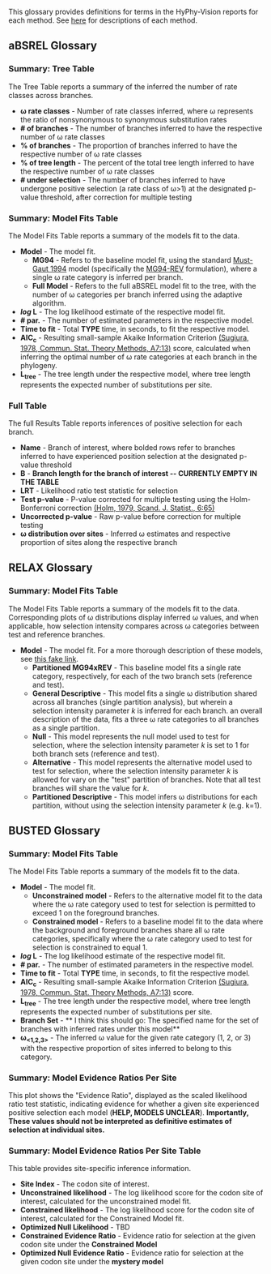 This glossary provides definitions for terms in the HyPhy-Vision reports for each method. See [here](./selection-methods) for descriptions of each method. 

## aBSREL Glossary

<!-- I think the following has been removed from vision
### Summary Statistics **\\\\ has this info since been removed?**
* **number of sequences** - the number of sequences present in the input file
* **number of variants** - the number of variants present in the input file
* **number of branches** - the number of branches in the phylogeny
--> 

### Summary: Tree Table
The Tree Table reports a summary of the inferred the number of rate classes across branches.

* **ω rate classes** - Number of rate classes inferred, where ω represents the ratio of nonsynonymous to synonymous substitution rates
* **\# of branches** - The number of branches inferred to have the respective number of ω rate classes 
* **% of branches** - The proportion of branches inferred to have the respective number of ω rate classes 
* **% of tree length** - The percent of the total tree length inferred to have the respective number of ω rate classes 
* **\# under selection** - The number of branches inferred to have undergone positive selection (a rate class of ω>1) at the designated p-value threshold, after correction for multiple testing

### Summary: Model Fits Table

The Model Fits Table reports a summary of the models fit to the data.

* **Model** - The model fit.
    * **MG94** - Refers to the baseline model fit, using the standard [Must-Gaut 1994](https://www.ncbi.nlm.nih.gov/labs/articles/7968485/) model (specifically the [MG94-REV](https://www.ncbi.nlm.nih.gov/pubmed/15703242) formulation), where a single ω rate category is inferred per branch. 
    * **Full Model** - Refers to the full aBSREL model fit to the tree, with the number of ω categories per branch inferred using the adaptive algorithm.
* ***log* L** - The log likelihood estimate of the respective model fit.
* **\# par.** - The number of estimated parameters in the respective model.
* **Time to fit** - Total **TYPE** time, in seconds, to fit the respective model.
* **AIC<sub>c</sub>**  - Resulting small-sample Akaike Information Criterion [(Sugiura, 1978, Commun. Stat. Theory Methods, A7:13)](http://www.tandfonline.com/doi/abs/10.1080/03610927808827599) score, calculated when inferring the optimal number of ω rate categories at each branch in the phylogeny.
* **L<sub>tree</sub>** - The tree length under the respective model, where tree length represents the expected number of substitutions per site.


### Full Table
The full Results Table reports inferences of positive selection for each branch.

* **Name** - Branch of interest, where bolded rows refer to branches inferred to have experienced position selection at the designated p-value threshold  
* **B** - **Branch length for the branch of interest -- CURRENTLY EMPTY IN THE TABLE**
* **LRT** - Likelihood ratio test statistic for selection 
* **Test p-value** - P-value corrected for multiple testing using the Holm-Bonferroni correction [(Holm, 1979, Scand. J. Statist., 6:65)](https://www.jstor.org/stable/4615733)
* **Uncorrected p-value** - Raw p-value before correction for multiple testing
* **ω distribution over sites** - Inferred ω estimates and respective proportion of sites along the respective branch


<!------------------------------------------------------------------------------------->


## RELAX Glossary

### Summary: Model Fits Table

The Model Fits Table reports a summary of the models fit to the data. Corresponding plots of ω distributions display inferred ω values, and when applicable, how selection intensity compares across ω categories between test and reference branches.

* **Model** - The model fit. For a more thorough description of these models, see [this fake link](http://thislinkisalie.com).
    * **Partitioned MG94xREV** - This baseline model fits a single rate category, respectively, for each of the two branch sets (reference and test).
    * **General Descriptive** - This model fits a single ω distribution shared across all branches (single partition analysis), but wherein a selection intensity parameter *k* is inferred for each branch.  an overall description of the data, fits a three ω rate categories to all branches as a single partition.
    * **Null** - This model represents the null model used to test for selection, where the selection intensity parameter *k* is set to 1 for both branch sets (reference and test).
    * **Alternative** - This model represents the alternative model used to test for selection, where the selection intensity parameter *k* is allowed for vary on the "test" partition of branches. Note that all test branches will share the value for *k*.
    * **Partitioned Descriptive** - This model infers ω distributions for each partition, without using the selection intensity parameter *k* (e.g. k=1). 



<!------------------------------------------------------------------------------------->



## BUSTED Glossary

### Summary: Model Fits Table

The Model Fits Table reports a summary of the models fit to the data.

* **Model** - The model fit.
    * **Unconstrained model** - Refers to the alternative model fit to the data where the ω rate category used to test for selection is permitted to exceed 1 on the foreground branches.  
    * **Constrained model** - Refers to a baseline model fit to the data where the background and foreground branches share all ω rate categories, specifically where the ω rate category used to test for selection is constrained to equal 1.
* ***log* L** - The log likelihood estimate of the respective model fit.
* **\# par.** - The number of estimated parameters in the respective model.
* **Time to fit** - Total **TYPE** time, in seconds, to fit the respective model.
* **AIC<sub>c</sub>**  - Resulting small-sample Akaike Information Criterion [(Sugiura, 1978, Commun. Stat. Theory Methods, A7:13)](http://www.tandfonline.com/doi/abs/10.1080/03610927808827599) score.
* **L<sub>tree</sub>** - The tree length under the respective model, where tree length represents the expected number of substitutions per site.
* **Branch Set** - ** I think this should go: The specified name for the set of branches with inferred rates under this model**
* **ω<sub><1,2,3></sub>** - The inferred ω value for the given rate category (1, 2, or 3) with the respective proportion of sites inferred to belong to this category.


### Summary: Model Evidence Ratios Per Site

This plot shows the "Evidence Ratio", displayed as the scaled likelihood ratio test statistic, indicating evidence for whether a given site experienced positive selection each model (**HELP, MODELS UNCLEAR**). **Importantly, These values should not be interpreted as definitive estimates of selection at individual sites.** 

### Summary: Model Evidence Ratios Per Site Table

This table provides site-specific inference information.

* **Site Index** - The codon site of interest.
* **Unconstrained likelihood** - The log likelihood score for the codon site of interest, calculated for the unconstrained model fit.
* **Constrained likelihood** - The log likelihood score for the codon site of interest, calculated for the Constrained Model fit.
* **Optimized Null Likelihood** - TBD
* **Constrained Evidence Ratio** - Evidence ratio for selection at the given codon site under the **Constrained Model**
* **Optimized Null Evidence Ratio** - Evidence ratio for selection at the given codon site under the **mystery model**





